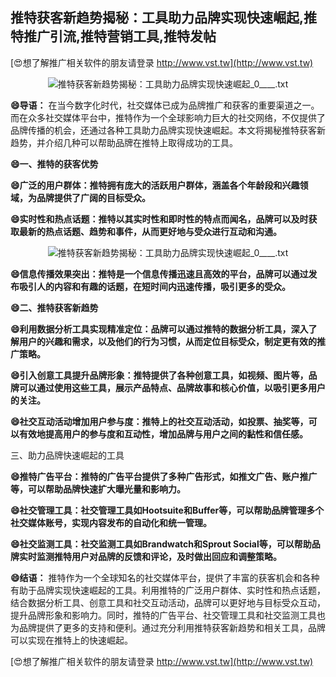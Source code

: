 ## **推特获客新趋势揭秘：工具助力品牌实现快速崛起,推特推广引流,推特营销工具,推特发帖**

[😍想了解推广相关软件的朋友请登录 http://www.vst.tw](http://www.vst.tw)

 <center><img src="https://vst.tw/MP4/tuiguang/png/5.png" alt="推特获客新趋势揭秘：工具助力品牌实现快速崛起_0____.txt"></center>

**😄导语：**
在当今数字化时代，社交媒体已成为品牌推广和获客的重要渠道之一。而在众多社交媒体平台中，推特作为一个全球影响力巨大的社交网络，不仅提供了品牌传播的机会，还通过各种工具助力品牌实现快速崛起。本文将揭秘推特获客新趋势，并介绍几种可以帮助品牌在推特上取得成功的工具。

**😄一、推特的获客优势**

**😄广泛的用户群体：推特拥有庞大的活跃用户群体，涵盖各个年龄段和兴趣领域，为品牌提供了广阔的目标受众。**

**😄实时性和热点话题：推特以其实时性和即时性的特点而闻名，品牌可以及时获取最新的热点话题、趋势和事件，从而更好地与受众进行互动和沟通。**

 <center><img src="https://vst.tw/MP4/tuiguang/png/7.png" alt="推特获客新趋势揭秘：工具助力品牌实现快速崛起_0____.txt"></center>

**😄信息传播效果突出：推特是一个信息传播迅速且高效的平台，品牌可以通过发布吸引人的内容和有趣的话题，在短时间内迅速传播，吸引更多的受众。**

**😄二、推特获客新趋势**

**😄利用数据分析工具实现精准定位：品牌可以通过推特的数据分析工具，深入了解用户的兴趣和需求，以及他们的行为习惯，从而定位目标受众，制定更有效的推广策略。**

**😄引入创意工具提升品牌形象：推特提供了各种创意工具，如视频、图片等，品牌可以通过使用这些工具，展示产品特点、品牌故事和核心价值，以吸引更多用户的关注。**

**😄社交互动活动增加用户参与度：推特上的社交互动活动，如投票、抽奖等，可以有效地提高用户的参与度和互动性，增加品牌与用户之间的黏性和信任感。**

三、助力品牌快速崛起的工具

**😄推特广告平台：推特的广告平台提供了多种广告形式，如推文广告、账户推广等，可以帮助品牌快速扩大曝光量和影响力。**

**😄社交管理工具：社交管理工具如Hootsuite和Buffer等，可以帮助品牌管理多个社交媒体账号，实现内容发布的自动化和统一管理。**

**😄社交监测工具：社交监测工具如Brandwatch和Sprout Social等，可以帮助品牌实时监测推特用户对品牌的反馈和评论，及时做出回应和调整策略。**

**😄结语：**
推特作为一个全球知名的社交媒体平台，提供了丰富的获客机会和各种有助于品牌实现快速崛起的工具。利用推特的广泛用户群体、实时性和热点话题，结合数据分析工具、创意工具和社交互动活动，品牌可以更好地与目标受众互动，提升品牌形象和影响力。同时，推特的广告平台、社交管理工具和社交监测工具也为品牌提供了更多的支持和便利。通过充分利用推特获客新趋势和相关工具，品牌可以实现在推特上的快速崛起。

[😍想了解推广相关软件的朋友请登录 http://www.vst.tw](http://www.vst.tw)



